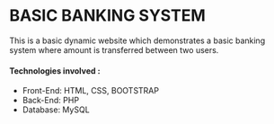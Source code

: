 # BASIC BANKING SYSTEM

This is a basic dynamic website which demonstrates a basic banking system where amount is transferred between two users.

#### Technologies involved :

- Front-End: HTML, CSS, BOOTSTRAP
- Back-End: PHP
- Database: MySQL



